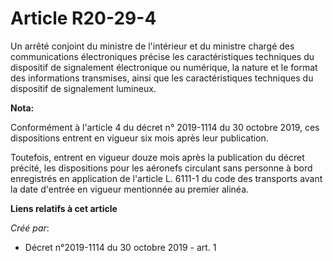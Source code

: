 # Article R20-29-4

Un arrêté conjoint du ministre de l'intérieur et du ministre chargé des communications électroniques précise les
caractéristiques techniques du dispositif de signalement électronique ou numérique, la nature et le format des informations
transmises, ainsi que les caractéristiques techniques du dispositif de signalement lumineux.

**Nota:**

Conformément à l'article 4 du décret n° 2019-1114 du 30 octobre 2019, ces dispositions entrent en vigueur six mois après leur
publication.

Toutefois, entrent en vigueur douze mois après la publication du décret précité, les dispositions pour les aéronefs circulant
sans personne à bord enregistrés en application de l'article L. 6111-1 du code des transports avant la date d'entrée en
vigueur mentionnée au premier alinéa.

**Liens relatifs à cet article**

_Créé par_:

  - Décret n°2019-1114 du 30 octobre 2019 - art. 1
